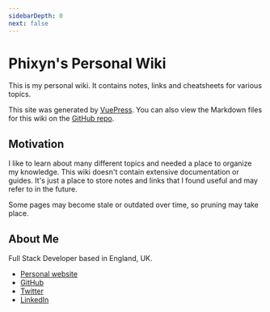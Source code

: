 ```yaml
---
sidebarDepth: 0
next: false
---
```


# Phixyn's Personal Wiki

This is my personal wiki. It contains notes, links and cheatsheets for various topics.

This site was generated by [VuePress](https://vuepress.vuejs.org/). You can also view the Markdown files for this wiki on the [GitHub repo](https://github.com/Phixyn/mwiki).

## Motivation

I like to learn about many different topics and needed a place to organize my knowledge. This wiki doesn't contain extensive documentation or guides. It's just a place to store notes and links that I found useful and may refer to in the future.

Some pages may become stale or outdated over time, so pruning may take place.

## About Me

Full Stack Developer based in England, UK.

- [Personal website](https://phixyn.com/)
- [GitHub](https://github.com/Phixyn)
- [Twitter](https://www.twitter.com/Phixyn)
- [LinkedIn](https://uk.linkedin.com/in/alpechepancha)
